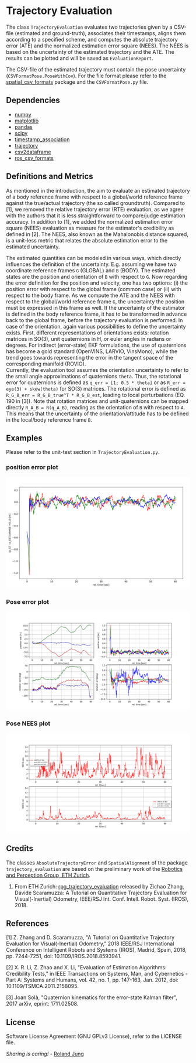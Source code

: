 # Trajectory Evaluation

The class `TrajectoryEvaluation` evaluates two trajectories given by a CSV-file (estimated and ground-truth), associates their timestamps, aligns them according to a specified scheme, and computes the absolute trajectory error (ATE) and the normalized estimation error square (NEES). The NEES is based on the uncertainty of the estimated trajectory and the ATE. 
The results can be plotted and will be saved as `EvaluationReport`.

The CSV-file of the estimated trajectory must contain the pose uncertainty (`CSVFormatPose.PoseWithCov`). For the file format please refer to the [spatial_csv_formats]() package and the `CSVFormatPose.py` file. 


## Dependencies

* [numpy]()
* [matplotlib]()
* [pandas]()
* [scipy]()
* [timestamp_association]()
* [trajectory]()
* [csv2dataframe]()
* [ros_csv_formats]()

## Definitions and Metrics

As mentioned in the introduction, the aim to evaluate an estimated trajectory of a body reference frame with respect to a global/world reference frame against the true/actual trajectory (the so called groundtruth). Compared to [1], we removed the relative trajectory error (RTE) evaluation, as we agree with the authors that it is less straightforward to compare/judge estimation accuracy. In addition to [1], we added the normalized estimation error square (NEES) evaluation as measure for the estimator's credibility as defined in [2]. The NEES, also known as the Mahalonobis distance squared, is a unit-less metric that relates the absolute estimation error to the estimated uncertainty.  

The estimated quantities can be modeled in various ways, which directly influences the definition of the uncertainty. E.g. assuming we have two coordinate reference frames `G` (GLOBAL) and `B` (BODY). The estimated states are the position and orientation of `B` with respect to `G`. Now regarding the error definition for the position and velocity, one has two options: (i) the position error with respect to the global frame (common case) or (ii) with respect to the body frame. 
As we compute the ATE and the NEES with respect to the global/world reference frame `G`, the uncertainty the position must be expressed in this frame as well. If the uncertainty of the estimator is defined in the body reference frame, it has to be transformed in advance back to the global frame, before the trajectory evaluation is performed. 
In case of the orientation, again various possibilities to define the uncertainty exists. 
First, different representations of orientations exists: rotation matrices in SO(3), unit quaternions in H, or euler angles in radians or degrees. For indirect (error-state) EKF formulations, the use of quaternions has become a gold standard (OpenVINS, LARVIO, VinsMono), while the trend goes towards representing the error in the tangent space of the corresponding manifold (ROVIO).  
Currently, the evaluation tool assumes the orientation uncertainty to refer to the small angle approximations of quaternions `theta`.
Thus, the rotational error for quaternions is defined as `q_err = [1; 0.5 * theta]` or as `R_err = eye(3) + skew(theta)` for SO(3) matrices.
The rotational error is defined as `R_G_B_err = R_G_B_true^T * R_G_B_est`, leading to local perturbations (EQ. 190 in [3]). Note that rotation matrices and unit-quaternions can be mapped directly `R_A_B = R(q_A_B)`, reading as the orientation of `B` with respect to `A`. This means that the uncertainty of the orientation/attitude has to be defined in the local/body reference frame `B`.

## Examples

Please refer to the unit-test section in `TrajectoryEvaluation.py`.

### position error plot

![p_ARMSE](./doc/p_ARMSE.png "folder structure")

### Pose error plot

![pose-err-plot](./doc/pose-err-plot.png "folder structure")

### Pose NEES plot

![pose-nees](./doc/pose-nees.png "folder structure")

## Credits

The classes `AbsoluteTrajectoryError` and `SpatialAlignment` of the  package `trajectory_evaluation` are based on the preliminary work of the  [Robotics and Perception Group, ETH Zurich](http://rpg.ifi.uzh.ch/index.html).


1) From ETH Zurich: [rpg_trajectory_evaluation](https://github.com/uzh-rpg/rpg_trajectory_evaluation) released by Zichao Zhang, Davide Scaramuzza: A Tutorial on Quantitative Trajectory Evaluation for Visual(-Inertial) Odometry, IEEE/RSJ Int. Conf. Intell. Robot. Syst. (IROS), 2018.

## References

[1] Z. Zhang and D. Scaramuzza, "A Tutorial on Quantitative Trajectory Evaluation for Visual(-Inertial) Odometry," 2018 IEEE/RSJ International Conference on Intelligent Robots and Systems (IROS), Madrid, Spain, 2018, pp. 7244-7251, doi: 10.1109/IROS.2018.8593941.

[2] X. R. Li, Z. Zhao and X. Li, "Evaluation of Estimation Algorithms: Credibility Tests," in IEEE Transactions on Systems, Man, and Cybernetics - Part A: Systems and Humans, vol. 42, no. 1, pp. 147-163, Jan. 2012, doi: 10.1109/TSMCA.2011.2158095.

[3] Joan Solà, "Quaternion kinematics for the error-state Kalman filter", 2017 arXiv, eprint: 1711.02508.

## License

Software License Agreement (GNU GPLv3  License), refer to the LICENSE file.

*Sharing is caring!* - [Roland Jung](https://github.com/jungr-ait)  
